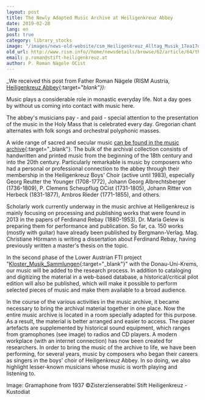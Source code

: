 ```yaml
---
layout: post
title: The Newly Adapted Music Archive at Heiligenkreuz Abbey
date: 2019-02-28
lang: en
post: true
category: library_stocks
image: "/images/news-old-website/csm_Heiligenkreuz_Alltag_Musik_17ea17de3a.jpg"
old_url: http://www.rism.info//home/newsdetails/browse/62/article/64/the-newly-adapted-music-archive-at-heiligenkreuz-abbey.html
email: p.roman@stift-heiligenkreuz.at
author: P. Roman Nägele OCist
---
```


_We received this post from Father Roman Nägele (RISM Austria, [Heiligenkreuz Abbey](https://www.stift-heiligenkreuz.org/){:target="_blank"}):_

Music plays a considerable role in monastic everyday life. Not a day goes by without us coming into contact with music here.

The abbey's musicians pay - and paid - special attention to the presentation of the music in the Holy Mass that is celebrated every day. Gregorian chant alternates with folk songs and orchestral polyphonic masses.

A wide range of sacred and secular music [can be found in the music archive](https://opac.rism.info/search?View=rism&siglum=A-HE&Language=en){:target="_blank"}. The bulk of the archival collection consists of handwritten and printed music from the beginning of the 18th century and into the 20th century. Particularly remarkable is music by composers who had a personal or professional connection to the abbey through their membership in the Heiligenkreuz Boys' Choir (active until 1983), especially Georg Reutter the Younger (1708-1772), Johann Georg Albrechtsberger (1736-1809), P. Clemens Scheupflug OCist (1731-1805), Johann Ritter von Herbeck (1831-1877), Ambros Rieder (1771-1855), and others.

Scholarly work currently underway in the music archive at Heiligenkreuz is mainly focusing on processing and publishing works that were found in 2013 in the papers of Ferdinand Rebay (1880-1953). Dr. Maria Gelew is preparing them for performance and publication. So far, ca. 150 works (mostly with guitar) have already been published by Bergmann-Verlag. Mag. Christiane Hörmann is writing a dissertation about Ferdinand Rebay, having previously written a master's thesis on the topic.

In the second phase of the Lower Austrian FTI project "[Kloster\_Musik\_Sammlungen](https://klostermusiksammlungen.at/){:target="_blank"}" with the Donau-Uni-Krems, our music will be added to the research process. In addition to cataloging and digitizing the material in a web-based database, a historical/critical pilot edition will also be published, which will make it possible to perform selected pieces of music and make them available to a broad audience.

In the course of the various activities in the music archive, it became necessary to bring the archival material together in one place. Now the entire music archive is located in a room specially adapted for this purpose. As a result, the material is better arranged and easier to access. The paper artefacts are supplemented by historical sound equipment, which ranges from gramophones (see image) to radios and CD players. A modern workplace (with an internet connection) has now been created for researchers. In order to bring the music of the archive to life, we have been performing, for several years, music by composers who began their careers as singers in the boys' choir of Heiligenkreuz Abbey. In so doing, we also highlight lesser-known musicians whose music is worth playing and listening to.

Image: Gramaphone from 1937
©Zisterzienserabtei Stift Heiligenkreuz - Kustodiat


